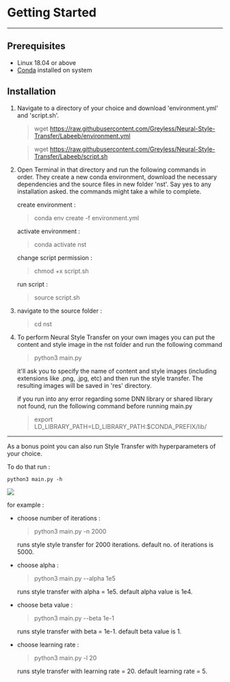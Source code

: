 # Getting Started 

---

## Prerequisites
- Linux 18.04 or above
- [Conda](https://docs.conda.io/projects/conda/en/latest/user-guide/install/linux.html) installed on system

## Installation
1. Navigate to a directory of your choice and download 'environment.yml' and 'script.sh'.
    > wget https://raw.githubusercontent.com/Greyless/Neural-Style-Transfer/Labeeb/environment.yml

    > wget https://raw.githubusercontent.com/Greyless/Neural-Style-Transfer/Labeeb/script.sh
2. Open Terminal in that directory and run the following commands in order. They create a new conda environment, download the necessary dependencies and the source files in new folder 'nst'. 
Say yes to any installation asked. the commands might take a while to complete.

    create environment : 
    >conda env create -f environment.yml

    activate environment : 
    >conda activate nst
    
    change script permission :
    >chmod +x script.sh

    run script :
    >source script.sh
3. navigate to the source folder :
    > cd nst
4. To perform Neural Style Transfer on your own images you can put the content and style image in the nst folder and run the following command
    > python3 main.py

    it'll ask you to specify the name of content and style images (including extensions like .png, .jpg, etc) and then run the style transfer.
    The resulting images will be saved in 'res' directory.
    
    if you run into any error regarding some DNN library or shared library not found, run the following command before running main.py
    > export LD\_LIBRARY_PATH=LD_LIBRARY_PATH:$CONDA_PREFIX/lib/


---


As a bonus point you can also run Style Transfer with hyperparameters of your choice.

To do that run :

    python3 main.py -h
![](https://i.imgur.com/KUGRB1S.png)

    
for example :
- choose number of iterations : 
    > python3 main.py -n 2000            
    
    runs style style transfer for 2000 iterations.
    default no. of iterations is 5000.

-  choose alpha : 
    > python3 main.py --alpha 1e5

    runs style transfer with alpha = 1e5.
    default alpha value is 1e4.
- choose beta value : 
    > python3 main.py --beta 1e-1           

    runs style transfer with beta = 1e-1.
    default beta value is 1.

- choose learning rate :     
    > python3 main.py -l 20         
      
    runs style transfer with learning rate = 20.
    default learning rate = 5.
    

